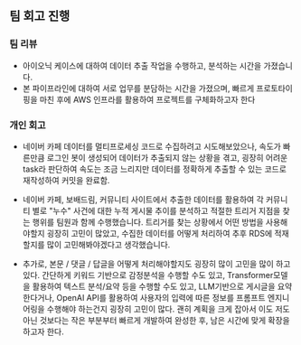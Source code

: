 ## 팀 회고 진행

### 팀 리뷰

- 아이오닉 케이스에 대하여 데이터 추출 작업을 수행하고, 분석하는 시간을 가졌습니다.
- 본 파이프라인에 대하여 서로 업무를 분담하는 시간을 가졌으며, 빠르게 프로토타이핑을 마친 후에 AWS 인프라를 활용하여 프로젝트를 구체화하고자 한다

### 개인 회고

- 네이버 카페 데이터를 멀티프로세싱 코드로 수집하려고 시도해보았으나, 속도가 빠른만큼 로그인 봇이 생성되어 데이터가 추출되지 않는 상황을 겪고, 굉장히 어려운 task라 판단하여 속도는 조금 느리지만 데이터를 정확하게 추출할 수 있는 코드로 재작성하여 커밋을 완료함.

- 네이버 카페, 보배드림, 커뮤니티 사이트에서 추출한 데이터를 활용하여 각 커뮤니티 별로 "누수" 사건에 대한 누적 게시물 추이를 분석하고 적절한 트리거 지점을 찾는 행위를 팀원과 함께 수행했습니다. 트리거를 찾는 상황에서 어떤 방법을 사용해야할지 굉장히 고민이 많았고, 수집한 데이터를 어떻게 처리하여 추후 RDS에 적재할지를 많이 고민해봐야겠다고 생각했습니다.

- 추가로, 본문 / 댓글 / 답글을 어떻게 처리해야할지도 굉장히 많이 고민을 많이 하고있다. 간단하게 키워드 기반으로 감정분석을 수행할 수도 있고, Transformer모델을 활용하여 텍스트 분석/요약 등을 수행할 수도 있고, LLM기반으로 게시글을 요약한다거나, OpenAI API를 활용하여 사용자의 입력에 따른 정보를 프롬프트 엔지니어링을 수행해야 하는건지 굉장히 고민이 많다. 괜히 계획을 크게 잡아서 이도 저도 아닌 것보다는 작은 부분부터 빠르게 개발하여 완성한 후, 남은 시간에 맞게 확장을 하고자 한다.
